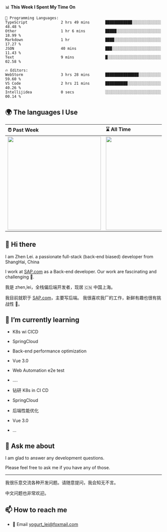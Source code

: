 <!--START_SECTION:waka-->
📊 **This Week I Spent My Time On** 

```text
💬 Programming Languages: 
TypeScript               2 hrs 49 mins       ████████████░░░░░░░░░░░░░   48.48 % 
Other                    1 hr 6 mins         █████░░░░░░░░░░░░░░░░░░░░   18.99 % 
Markdown                 1 hr                ████░░░░░░░░░░░░░░░░░░░░░   17.27 % 
JSON                     40 mins             ███░░░░░░░░░░░░░░░░░░░░░░   11.43 % 
Text                     9 mins              █░░░░░░░░░░░░░░░░░░░░░░░░   02.58 % 

🔥 Editors: 
WebStorm                 3 hrs 28 mins       ███████████████░░░░░░░░░░   59.60 % 
VS Code                  2 hrs 21 mins       ██████████░░░░░░░░░░░░░░░   40.26 % 
Intellijidea             0 secs              ░░░░░░░░░░░░░░░░░░░░░░░░░   00.14 % 
```


<!--END_SECTION:waka-->


## 🌍 The languages I Use

| ⏰ Past Week                                                                                                                                                  | ⌛️ All Time                                                                                                                                                  |
| :------------------------------------------------------------------------------------------------------------------------------------------------------------ | :------------------------------------------------------------------------------------------------------------------------------------------------------------ |
| <a href="https://wakatime.com/@9a64fd4e-85ff-48a6-a0c1-e09ecd80bab9"> <img src="https://wakatime.com/share/@9a64fd4e-85ff-48a6-a0c1-e09ecd80bab9/5f97c4a7-f918-43db-bace-c48898f1cd61.svg" height="300px"></a> | <a href="https://wakatime.com/@9a64fd4e-85ff-48a6-a0c1-e09ecd80bab9"><img src="https://wakatime.com/share/@9a64fd4e-85ff-48a6-a0c1-e09ecd80bab9/455e730b-0452-4b83-9bc2-fb46e42553a7.svg" height="300px"></a> |

## 👋 Hi there

I am Zhen Lei. a passionate full-stack (back-end biased) developer from ShangHai, China

I work at [SAP.com](https://www.sap.com) as a Back-end developer.
Our work are fascinating and challenging 💪.

我是 zhen,lei，全栈偏后端开发者，现居 🇨🇳 中国上海。

我目前就职于 [SAP.com](https://www.sap.cn)，主要写后端。
我很喜欢我厂的工作，新鲜有趣也很有挑战性 💪。

## 🌱 I’m currently learning

- K8s wi CICD
- SpringCloud
- Back-end performance optimization
- Vue 3.0
- Web Automation e2e test
- ....

- 钻研 K8s in CI CD
- SpringCloud
- 后端性能优化
- Vue 3.0
- ...

## 💬 Ask me about

I am glad to answer any development questions.

Please feel free to ask me if you have any of those.

---

我很乐意交流各种开发问题。请随意提问，我会知无不言。

中文问题也非常欢迎。

## 📫 How to reach me

- 📧 Email [yogurt_lei@foxmail.com](mailto:yogurt_lei@foxmail.com)
